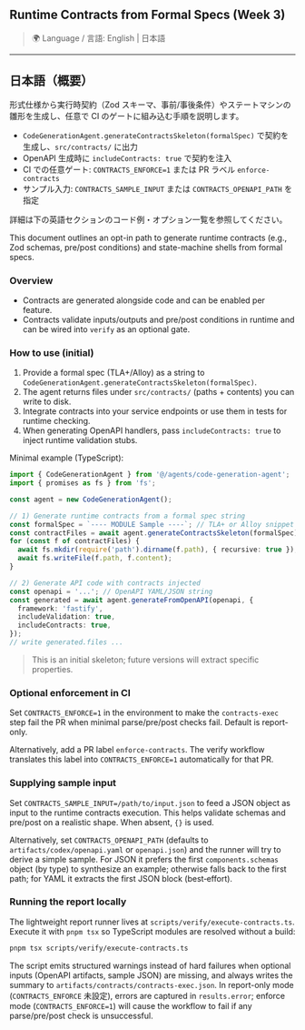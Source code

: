 ## Runtime Contracts from Formal Specs (Week 3)

> 🌍 Language / 言語: English | 日本語

---

## 日本語（概要）

形式仕様から実行時契約（Zod スキーマ、事前/事後条件）やステートマシンの雛形を生成し、任意で CI のゲートに組み込む手順を説明します。

- `CodeGenerationAgent.generateContractsSkeleton(formalSpec)` で契約を生成し、`src/contracts/` に出力
- OpenAPI 生成時に `includeContracts: true` で契約を注入
- CI での任意ゲート: `CONTRACTS_ENFORCE=1` または PR ラベル `enforce-contracts`
- サンプル入力: `CONTRACTS_SAMPLE_INPUT` または `CONTRACTS_OPENAPI_PATH` を指定

詳細は下の英語セクションのコード例・オプション一覧を参照してください。

This document outlines an opt-in path to generate runtime contracts (e.g., Zod schemas, pre/post conditions) and state-machine shells from formal specs.

### Overview

- Contracts are generated alongside code and can be enabled per feature.
- Contracts validate inputs/outputs and pre/post conditions in runtime and can be wired into `verify` as an optional gate.

### How to use (initial)

1) Provide a formal spec (TLA+/Alloy) as a string to `CodeGenerationAgent.generateContractsSkeleton(formalSpec)`.
2) The agent returns files under `src/contracts/` (paths + contents) you can write to disk.
3) Integrate contracts into your service endpoints or use them in tests for runtime checking.
4) When generating OpenAPI handlers, pass `includeContracts: true` to inject runtime validation stubs.

Minimal example (TypeScript):

```ts
import { CodeGenerationAgent } from '@/agents/code-generation-agent';
import { promises as fs } from 'fs';

const agent = new CodeGenerationAgent();

// 1) Generate runtime contracts from a formal spec string
const formalSpec = `---- MODULE Sample ----`; // TLA+ or Alloy snippet
const contractFiles = await agent.generateContractsSkeleton(formalSpec);
for (const f of contractFiles) {
  await fs.mkdir(require('path').dirname(f.path), { recursive: true });
  await fs.writeFile(f.path, f.content);
}

// 2) Generate API code with contracts injected
const openapi = '...'; // OpenAPI YAML/JSON string
const generated = await agent.generateFromOpenAPI(openapi, {
  framework: 'fastify',
  includeValidation: true,
  includeContracts: true,
});
// write generated.files ...
```

> This is an initial skeleton; future versions will extract specific properties.

### Optional enforcement in CI

Set `CONTRACTS_ENFORCE=1` in the environment to make the `contracts-exec` step fail the PR when minimal parse/pre/post checks fail. Default is report-only.

Alternatively, add a PR label `enforce-contracts`. The verify workflow translates this label into `CONTRACTS_ENFORCE=1` automatically for that PR.

### Supplying sample input

Set `CONTRACTS_SAMPLE_INPUT=/path/to/input.json` to feed a JSON object as input to the runtime contracts execution. This helps validate schemas and pre/post on a realistic shape. When absent, `{}` is used.

Alternatively, set `CONTRACTS_OPENAPI_PATH` (defaults to `artifacts/codex/openapi.yaml` or `openapi.json`) and the runner will try to derive a simple sample. For JSON it prefers the first `components.schemas` object (by type) to synthesize an example; otherwise falls back to the first path; for YAML it extracts the first JSON block (best‑effort).

### Running the report locally

The lightweight report runner lives at `scripts/verify/execute-contracts.ts`. Execute it with `pnpm tsx` so TypeScript modules are resolved without a build:

```bash
pnpm tsx scripts/verify/execute-contracts.ts
```

The script emits structured warnings instead of hard failures when optional inputs (OpenAPI artifacts, sample JSON) are missing, and always writes the summary to `artifacts/contracts/contracts-exec.json`. In report-only mode (`CONTRACTS_ENFORCE` 未設定), errors are captured in `results.error`; enforce mode (`CONTRACTS_ENFORCE=1`) will cause the workflow to fail if any parse/pre/post check is unsuccessful.
